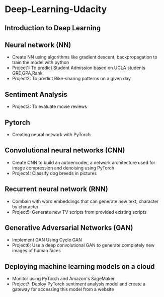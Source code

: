 # Deep-Learning-Udacity
## Introduction to Deep Learning
## Neural network (NN)
- Create NN using algorithms like gradient descent, backpropagation to train the model with python
- Project1: To predict Student Admission based on UCLA students GRE,GPA,Rank
- Project2: To predict Bike-sharing patterns on a given day
## Sentiment Analysis 
- Project3: To evaluate movie reviews
## Pytorch
- Creating neural network with PyTorch
## Convolutional neural networks (CNN)
- Create CNN to build an autoencoder, a network architecture used for image compression and denoising using PyTorch
- Project4: Classify dog breeds in pictures
## Recurrent neural network (RNN) 
- Combain with word embeddings that can generate new text, character by character
- Project5: Generate new TV scripts from provided existing scripts
## Generative Adversarial Networks (GAN)
- Implement GAN Using Cycle GAN
- Project6: Use a deep convolutional GAN to generate completely new images of human faces
## Deploying machine learning models on a cloud 
- Monitor using PyTorch and Amazon's SageMaker
- Project7: Deploy PyTorch sentiment analysis model and create a gateway for accessing this model from a website
